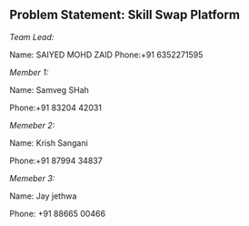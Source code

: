 ## Problem Statement: Skill Swap Platform 
*Team Lead:*

Name: SAIYED MOHD ZAID
Phone:+91 6352271595

*Member 1:*

Name: Samveg SHah

Phone:+91 83204 42031

*Memeber 2:*

Name: Krish Sangani

Phone:+91 87994 34837

*Memeber 3:*

Name: Jay jethwa

Phone: +91 88665 00466
